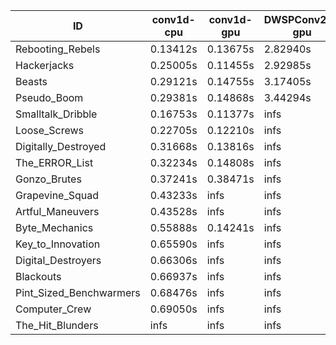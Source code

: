 |ID|conv1d-cpu|conv1d-gpu|DWSPConv2D-gpu|gemm-gpu|avg|
|-|-|-|-|-|-|
|Rebooting_Rebels|0.13412s|0.13675s|2.82940s|1.67057s|1.19271s|
|Hackerjacks|0.25005s|0.11455s|2.92985s|1.91337s|1.30196s|
|Beasts|0.29121s|0.14755s|3.17405s|2.06509s|1.41948s|
|Pseudo_Boom|0.29381s|0.14868s|3.44294s|4.65150s|2.13423s|
|Smalltalk_Dribble|0.16753s|0.11377s|infs|1.92233s|infs|
|Loose_Screws|0.22705s|0.12210s|infs|2.05641s|infs|
|Digitally_Destroyed|0.31668s|0.13816s|infs|2.78618s|infs|
|The_ERROR_List|0.32234s|0.14808s|infs|2.09531s|infs|
|Gonzo_Brutes|0.37241s|0.38471s|infs|4.65289s|infs|
|Grapevine_Squad|0.43233s|infs|infs|4.44538s|infs|
|Artful_Maneuvers|0.43528s|infs|infs|4.66168s|infs|
|Byte_Mechanics|0.55888s|0.14241s|infs|4.39519s|infs|
|Key_to_Innovation|0.65590s|infs|infs|4.45414s|infs|
|Digital_Destroyers|0.66306s|infs|infs|4.62072s|infs|
|Blackouts|0.66937s|infs|infs|4.42619s|infs|
|Pint_Sized_Benchwarmers|0.68476s|infs|infs|4.44265s|infs|
|Computer_Crew|0.69050s|infs|infs|4.44468s|infs|
|The_Hit_Blunders|infs|infs|infs|4.45458s|infs|

